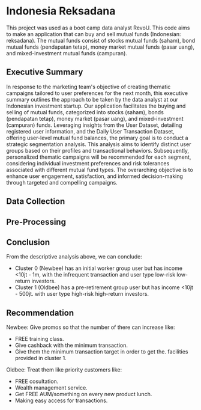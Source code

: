 # Indonesia Reksadana

This project was used as a boot camp data analyst RevoU. This code aims to make an application that can buy and sell mutual funds (Indonesian: reksadana). The mutual funds consist of stocks mutual funds (saham), bond mutual funds (pendapatan tetap), money market mutual funds (pasar uang), and mixed-investment mutual funds (campuran). 

## Executive Summary

In response to the marketing team's objective of creating thematic campaigns tailored to user preferences for the next month, this executive summary outlines the approach to be taken by the data analyst at our Indonesian investment startup. Our application facilitates the buying and selling of mutual funds, categorized into stocks (saham), bonds (pendapatan tetap), money market (pasar uang), and mixed-investment (campuran) funds. 
Leveraging insights from the User Dataset, detailing registered user information, and the Daily User Transaction Dataset, offering user-level mutual fund balances, the primary goal is to conduct a strategic segmentation analysis. This analysis aims to identify distinct user groups based on their profiles and transactional behaviors. Subsequently, personalized thematic campaigns will be recommended for each segment, considering individual investment preferences and risk tolerances associated with different mutual fund types. The overarching objective is to enhance user engagement, satisfaction, and informed decision-making through targeted and compelling campaigns.

## Data Collection

## Pre-Processing

## Conclusion

From the descriptive analysis above, we can conclude:
* Cluster 0 (Newbee) has an initial worker group user but has income <10jt - 1m, with the infrequent transaction and user type low-risk low-return investors. 
* Cluster 1 (Oldbee) has a pre-retirement group user but has income <10jt - 500jt.  with user type high-risk high-return investors.

## Recommendation

Newbee: Give promos so that the number of there can increase like:
* FREE training class.
* Give cashback with the minimum transaction.
* Give them the minimum transaction target in order to get the. facilities provided in cluster 1.

Oldbee: Treat them like priority customers like:
* FREE cosultation.
* Wealth management service.
* Get FREE AUM/something on every new product lunch.
* Making easy access for transactions.  

